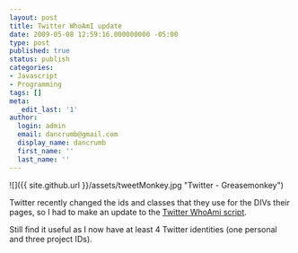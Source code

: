 ```yaml
---
layout: post
title: Twitter WhoAmI update
date: 2009-05-08 12:59:16.000000000 -05:00
type: post
published: true
status: publish
categories:
- Javascript
- Programming
tags: []
meta:
  _edit_last: '1'
author:
  login: admin
  email: dancrumb@gmail.com
  display_name: dancrumb
  first_name: ''
  last_name: ''
---
```

![]({{ site.github.url }}/assets/tweetMonkey.jpg "Twitter - Greasemonkey")

Twitter recently changed the ids and classes that they use for the DIVs their pages, so I had to make an update to the [Twitter WhoAmi script](/2009/02/15/augmenting-twitter-whoami/).

Still find it useful as I now have at least 4 Twitter identities (one personal and three project IDs).
